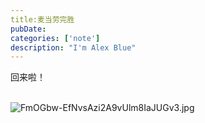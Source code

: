 ```yaml
---
title:麦当劳完胜
pubDate:
categories: ['note']
description: "I'm Alex Blue"
---
```


回来啦！<br><br>

![FmOGbw-EfNvsAzi2A9vUlm8IaJUGv3.jpg](./attachments/bafybeih3zun5h7h76djlhxjyv26zjxtpcq3kdgpanshfsqs4pxicfapila)
